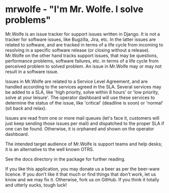 mrwolfe - "I'm Mr. Wolfe. I solve problems"
===========================================

Mr.Wolfe is an issue tracker for support issues written in Django. It
is not a tracker for software issues, like Bugzilla, Jira, etc. In the
latter issues are related to software, and are tracked in terms of a
life cycle from incoming to resolving in a specific software release
(or closing without a release). Mr.Wolfe on the other hand tracks
support issues, that may be questions, performance problems, software
failures, etc. in terms of a life cycle from perceived problem to
solved problem.
An issue in Mr.Wolfe may or may not result in a software issue.

Issues in Mr.Wolfe are related to a Service Level Agreement, and are
handled according to the services agreed in the SLA. Several services
may be added to a SLA, like 'high priority, solve within 8 hours' or
'low priority, solve at your leisure'. The operator dashboard will use
these services to determine the status of the issue, like 'critical'
(deadline is soon) or 'normal' (sit back and relax).

Issues are read from one or more mail queues (let's face it, customers
will just keep sending those issues per mail) and dispatched to the
proper SLA if one can be found. Otherwise, it is orphaned and shown on
the operator dashboard.

The intended target audience of Mr.Wolfe is support teams and
help desks; it is an alternative to the well known OTRS.

See the docs directory in the package for further reading.

If you like this application, you may donate us a beer as per the
beer-ware licence. If you don't like it that much or find things that
don't work, let us know and we may fix it. Otherwise, fork us on
GitHub. If you think it totally and utterly sucks, tough luck!
